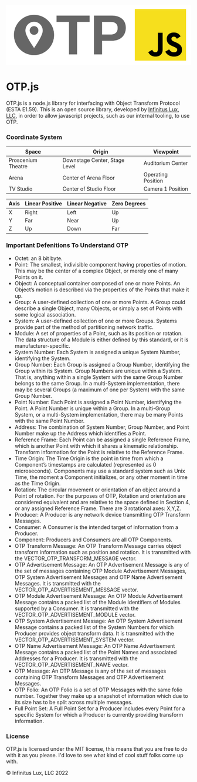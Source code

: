 ![OTP.js Logo](assets/img/OTPjs.png)
# OTP.js
OTP.js is a node.js library for interfacing with Object Transform Protocol (ESTA E1.59). This is an open source library, developed by [Infinitus Lux, LLC](https://www.infinituslux.com/), in order to allow javascript projects, such as our internal tooling, to use OTP.

### Coordinate System
| **Space** | **Origin** | **Viewpoint** |
| --------- | ---------- | ------------- |
| Proscenium Theatre | Downstage Center, Stage Level | Auditorium Center|
| Arena | Center of Arena Floor | Operating Position |
| TV Studio | Center of Studio Floor | Camera 1 Position |

| **Axis** | **Linear Positive** | **Linear Negative** | **Zero Degrees** |
| -------- | ------------------- | ------------------- | ---------------- |
| X | Right | Left | Up |
| Y | Far | Near | Up |
| Z | Up | Down | Far|

### Important Defenitions To Understand OTP
- Octet: an 8 bit byte.
- Point: The smallest, indivisible component having properties of motion. This may be the center of a complex Object, or merely one of many Points on it.
- Object: A conceptual container composed of one or more Points. An Object’s motion is described via the properties of the Points that make it up.
- Group: A user-defined collection of one or more Points. A Group could describe a single Object, many Objects, or simply a set of Points with some logical association.
- System: A user-defined collection of one or more Groups. Systems provide part of the method of partitioning network traffic.
- Module: A set of properties of a Point, such as its position or rotation. The data structure of a Module is either defined by this standard, or it is manufacturer-specific.
- System Number: Each System is assigned a unique System Number, identifying the System.
- Group Number: Each Group is assigned a Group Number, identifying the Group within its System. Group Numbers are unique within a System. That is, anything within a single System with the same Group Number belongs to the same Group. In a multi-System implementation, there may be several Groups (a maximum of one per System) with the same Group Number.
- Point Number: Each Point is assigned a Point Number, identifying the Point. A Point Number is unique within a Group. In a multi-Group System, or a multi-System implementation, there may be many Points with the same Point Number.
- Address: The combination of System Number, Group Number, and Point Number make up the Address which identifies a Point.
- Reference Frame: Each Point can be assigned a single Reference Frame, which is another Point with which it shares a kinematic relationship. Transform information for the Point is relative to the Reference Frame.
- Time Origin: The Time Origin is the point in time from which a Component’s timestamps are calculated (represented as 0 microseconds). Components may use a standard system such as Unix Time, the moment a Component initializes, or any other moment in time as the Time Origin.
- Rotation: The circular movement or orientation of an object around a Point of rotation. For the purposes of OTP, Rotation and orientation are considered equivalent and are relative to the space defined in Section 4, or any assigned Reference Frame. There are 3 rotational axes: X,Y,Z.
- Producer: A Producer is any network device transmitting OTP Transform Messages.
- Consumer: A Consumer is the intended target of information from a Producer.
- Component: Producers and Consumers are all OTP Components.
- OTP Transform Message: An OTP Transform Message carries object transform information such as position and rotation. It is transmitted with the VECTOR_OTP_TRANSFORM_MESSAGE vector.
- OTP Advertisement Message: An OTP Advertisement Message is any of the set of messages containing OTP Module Advertisement Messages, OTP System Advertisement Messages and OTP Name Advertisement Messages. It is transmitted with the VECTOR_OTP_ADVERTISEMENT_MESSAGE vector.
- OTP Module Advertisement Message: An OTP Module Advertisement Message contains a packed list of the Module Identifiers of Modules supported by a Consumer. It is transmitted with the VECTOR_OTP_ADVERTISEMENT_MODULE vector.
- OTP System Advertisement Message: An OTP System Advertisement Message contains a packed list of the System Numbers for which Producer provides object transform data. It is transmitted with the VECTOR_OTP_ADVERTISEMENT_SYSTEM vector.
- OTP Name Advertisement Message: An OTP Name Advertisement Message contains a packed list of the Point Names and associated Addresses for a Producer. It is transmitted with the VECTOR_OTP_ADVERTISEMENT_NAME vector.
- OTP Message: An OTP Message is any of the set of messages containing OTP Transform Messages and OTP Advertisement Messages.
- OTP Folio: An OTP Folio is a set of OTP Messages with the same folio number. Together they make up a snapshot of information which due to its size has to be split across multiple messages.
- Full Point Set: A Full Point Set for a Producer includes every Point for a specific System for which a Producer is currently providing transform information.

### License
OTP.js is licensed under the MIT license, this means that you are free to do with it as you please. I'd love to see what kind of cool stuff folks come up with.

&copy; Infinitus Lux, LLC 2022
